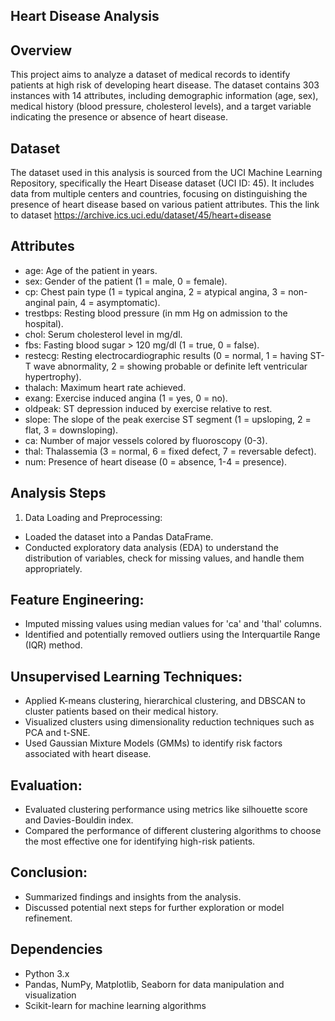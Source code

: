 ## Heart Disease Analysis

## Overview
This project aims to analyze a dataset of medical records to identify patients at high risk of developing heart disease. The dataset contains 303 instances with 14 attributes, including demographic information (age, sex), medical history (blood pressure, cholesterol levels), and a target variable indicating the presence or absence of heart disease.

## Dataset
The dataset used in this analysis is sourced from the UCI Machine Learning Repository, specifically the Heart Disease dataset (UCI ID: 45). It includes data from multiple centers and countries, focusing on distinguishing the presence of heart disease based on various patient attributes. This the link to dataset https://archive.ics.uci.edu/dataset/45/heart+disease 

## Attributes
- age: Age of the patient in years.
- sex: Gender of the patient (1 = male, 0 = female).
- cp: Chest pain type (1 = typical angina, 2 = atypical angina, 3 = non-anginal pain, 4 = asymptomatic).
- trestbps: Resting blood pressure (in mm Hg on admission to the hospital).
- chol: Serum cholesterol level in mg/dl.
- fbs: Fasting blood sugar > 120 mg/dl (1 = true, 0 = false).
- restecg: Resting electrocardiographic results (0 = normal, 1 = having ST-T wave abnormality, 2 = showing probable or definite left ventricular hypertrophy).
- thalach: Maximum heart rate achieved.
- exang: Exercise induced angina (1 = yes, 0 = no).
- oldpeak: ST depression induced by exercise relative to rest.
- slope: The slope of the peak exercise ST segment (1 = upsloping, 2 = flat, 3 = downsloping).
- ca: Number of major vessels colored by fluoroscopy (0-3).
- thal: Thalassemia (3 = normal, 6 = fixed defect, 7 = reversable defect).
- num: Presence of heart disease (0 = absence, 1-4 = presence).

## Analysis Steps
1. Data Loading and Preprocessing:
- Loaded the dataset into a Pandas DataFrame.
- Conducted exploratory data analysis (EDA) to understand the distribution of variables, check for missing values, and handle them appropriately.
  
## Feature Engineering:
- Imputed missing values using median values for 'ca' and 'thal' columns.
- Identified and potentially removed outliers using the Interquartile Range (IQR) method.
  
## Unsupervised Learning Techniques:
- Applied K-means clustering, hierarchical clustering, and DBSCAN to cluster patients based on their medical history.
- Visualized clusters using dimensionality reduction techniques such as PCA and t-SNE.
- Used Gaussian Mixture Models (GMMs) to identify risk factors associated with heart disease.
  
## Evaluation:
- Evaluated clustering performance using metrics like silhouette score and Davies-Bouldin index.
- Compared the performance of different clustering algorithms to choose the most effective one for identifying high-risk patients.
  
## Conclusion:
- Summarized findings and insights from the analysis.
- Discussed potential next steps for further exploration or model refinement.
  
## Dependencies
- Python 3.x
- Pandas, NumPy, Matplotlib, Seaborn for data manipulation and visualization
- Scikit-learn for machine learning algorithms
